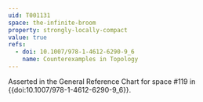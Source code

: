 ```yaml
---
uid: T001131
space: the-infinite-broom
property: strongly-locally-compact
value: true
refs:
  - doi: 10.1007/978-1-4612-6290-9_6
    name: Counterexamples in Topology
---
```

Asserted in the General Reference Chart for space #119 in
{{doi:10.1007/978-1-4612-6290-9_6}}.
